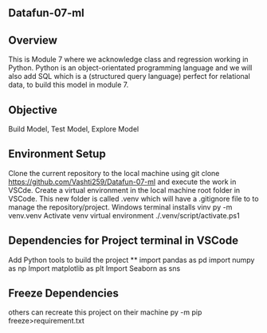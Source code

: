 ## Datafun-07-ml

##  Overview
This is Module 7 where we acknowledge class and regression working in Python.  Python is an object-orientated programming language and we will also add SQL which is a (structured query language) perfect for relational data, to build this model in module 7.

## Objective
Build   Model,
Test    Model,
Explore Model

## Environment Setup
Clone the current repository to the local machine using git clone https://github.com/Vashti259/Datafun-07-ml
and execute the work in VSCde. Create a virtual environment in the local machine root folder in VSCode. 
This new folder is called .venv which will have a .gitignore file to to manage the repository/project.
Windows terminal installs vinv py -m venv.venv
Activate venv virtual environment ./.venv/script/activate.ps1

## Dependencies for Project terminal in VSCode
Add Python tools to build the project
** import pandas as pd
import numpy as np
Import matplotlib as plt
Import Seaborn as sns

## Freeze Dependencies
others can recreate this project on their machine
py -m pip freeze>requirement.txt


